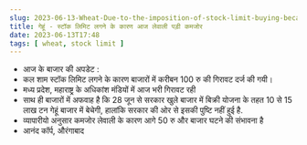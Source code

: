```yaml
---
slug: 2023-06-13-Wheat-Due-to-the-imposition-of-stock-limit-buying-became-weak-today
title: गेहूं - स्टॉक लिमिट लगने के कारण आज लेवाली पड़ी कमजोर 
date: 2023-06-13T17:48
tags: [ wheat, stock limit ]
---
```


- आज के बाजार की अपडेट :
- कल शाम स्टॉक लिमिट लगने के कारण बाजारों में करीबन 100 रु की गिरावट दर्ज की गयी। 
- मध्य प्रदेश, महाराष्ट्र के अधिकांश मंडियों में आज भरी गिरावट रही 
- साथ ही बाजारों में अफवाह है कि 28 जून से सरकार खुले बाजार में बिक्री योजना के तहत 10 से 15 लाख टन गेहूं बाजार में बेचेगी, हालांकि सरकार की ओर से इसकी पुष्टि नहीं हुई है.
- व्यापारीयो अनुसार कमजोर लेवाली के कारण आगे 50 रु और बाजार घटने की संभावना है 
- आनंद कॉर्प, औरंगाबाद
